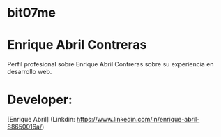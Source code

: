 # bit07me
# Enrique Abril Contreras 
Perfil profesional sobre Enrique Abril Contreras sobre su experiencia en desarrollo web.

# Developer:
[Enrique Abril] (Linkdin: https://www.linkedin.com/in/enrique-abril-88650016a/)